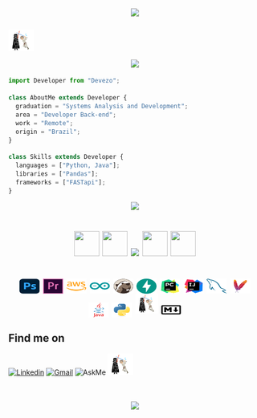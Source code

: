 <h1 align="center">
<img src="https://readme-typing-svg.herokuapp.com/?font=Righteous&size=35&center=true&vCenter=true&width=500&height=70&duration=4000&lines=Hi!+👋;+I'm+Enzo+Thierry!;++Your+next+top+developer++;" />
</h1>


 <img src="https://github.com/Dineshkarthik/Dineshkarthik/blob/master/assets/starwars_fight.gif" width="50"> 

<p  align="center">
<img src="https://user-images.githubusercontent.com/73097560/115834477-dbab4500-a447-11eb-908a-139a6edaec5c.gif">             
<br>

```js
import Developer from "Devezo";

class AboutMe extends Developer {
  graduation = "Systems Analysis and Development";
  area = "Developer Back-end";
  work = "Remote";
  origin = "Brazil";
}

class Skills extends Developer {
  languages = ["Python, Java"];
  libraries = ["Pandas"];
  frameworks = ["FASTapi"];
}
```



   
<p  align="center">
<img src="https://user-images.githubusercontent.com/73097560/115834477-dbab4500-a447-11eb-908a-139a6edaec5c.gif">             
<br>

<h1 align="center">
	<img src="https://media.tenor.com/JowhCmKT628AAAAi/oacmn.gif" width="50" height="50" /> 
	<img src="https://media.tenor.com/YjqJrLC1UEoAAAAi/oacmn.gif" width="50" height="50" /> 
	<img src="https://readme-typing-svg.herokuapp.com/?font=Righteous&size=35&center=true&vCenter=true&width=500&height=70&duration=4000&lines=SKILLS;" />
	<img src="https://media.tenor.com/4dfAqZHmiOwAAAAi/oacmn.gif" width="50" height="50" /> 
	<img src="https://media.tenor.com/pnPPGJBwH3gAAAAi/oacmn.gif" width="50" height="50" /> 

<div style="display: inline_block"><br>
  <img align="center" alt="PS" height="30" width="40" src="https://raw.githubusercontent.com/devicons/devicon/master/icons/photoshop/photoshop-original.svg">
  <img align="center" alt="PR" height="30" width="40" src="https://raw.githubusercontent.com/devicons/devicon/master/icons/premierepro/premierepro-original.svg">
  <img align="center" alt="AWS" height="30" width="40" src="https://raw.githubusercontent.com/devicons/devicon/master/icons/amazonwebservices/amazonwebservices-plain-wordmark.svg">
  <img align="center" alt="ARD" height="30" width="40" src="https://raw.githubusercontent.com/devicons/devicon/master/icons/arduino/arduino-original.svg">
  <img align="center" alt="DBV" height="30" width="40" src="https://raw.githubusercontent.com/devicons/devicon/master/icons/dbeaver/dbeaver-original.svg">
  <img align="center" alt="FAST" height="30" width="40" src="https://raw.githubusercontent.com/devicons/devicon/master/icons/fastapi/fastapi-original.svg">
  <img align="center" alt="PC" height="30" width="40" src="https://raw.githubusercontent.com/devicons/devicon/master/icons/pycharm/pycharm-original.svg">
  <img align="center" alt="IJ" height="30" width="40" src="https://raw.githubusercontent.com/devicons/devicon/master/icons/intellij/intellij-original.svg">
  <img align="center" alt="SQL" height="30" width="40" src="https://raw.githubusercontent.com/devicons/devicon/master/icons/mysql/mysql-original.svg">
  <img align="center" alt="MAV" height="30" width="40" src="https://raw.githubusercontent.com/devicons/devicon/master/icons/maven/maven-original.svg">
  <img align="center" alt="JAVA" height="30" width="40" src="https://raw.githubusercontent.com/devicons/devicon/master/icons/java/java-original-wordmark.svg">
  <img align="center" alt="Python" height="30" width="40" src="https://raw.githubusercontent.com/devicons/devicon/master/icons/python/python-original.svg">
  <img src="https://github.com/Dineshkarthik/Dineshkarthik/blob/master/assets/starwars_fight.gif" width="45"> 
  <img align="center" alt="MARK" height="30" width="40" src="https://raw.githubusercontent.com/devicons/devicon/master/icons/markdown/markdown-original.svg">
</div>

        

## Find me on
[![Linkedin](https://img.shields.io/badge/-Linkedin-0e76a8?style=flat-square&logo=Linkedin&logoColor=white&link=https://www.linkedin.com/in/enzothierry)](www.linkedin.com/in/enzothierry)
[![Gmail](https://img.shields.io/badge/-Gmail-FF0000?style=flat-square&labelColor=FF0000&logo=gmail&logoColor=white&link=Devezo142@gmail.com)](mailto:Devezo142@gmail.com)
![AskMe](https://img.shields.io/badge/Ask%20me%20anything,%20I'll%20be%20glad%20to%20help-8A2BE2)
<img src="https://github.com/Dineshkarthik/Dineshkarthik/blob/master/assets/starwars_fight.gif" width="50"> 


<h1 align="center">
<img src="https://readme-typing-svg.herokuapp.com/?font=Righteous&size=35&center=true&vCenter=true&width=500&height=70&duration=4000&lines=Thanks+for+visiting!;" />   
</h1>
 
  
